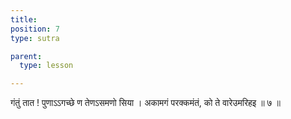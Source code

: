 ```yaml
---
title: 
position: 7
type: sutra

parent:
  type: lesson

---
```


गंतुं तात ! पुणाऽऽगच्छे ण तेणऽसमणो सिया ।
अकामगं परक्कमंतं, को ते वारेउमरिहइ ॥ ७ ॥